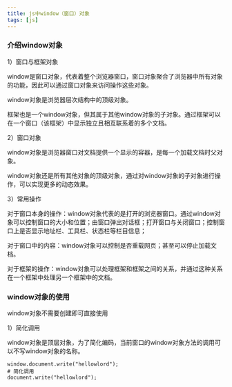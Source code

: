 ```yaml
---
title: js中window（窗口）对象
tags: [js]
---
```


### 介绍window对象

1）窗口与框架对象

window是窗口对象，代表着整个浏览器窗口，窗口对象聚合了浏览器中所有对象的功能，因此可以通过窗口对象来访问操作这些对象。

window对象是浏览器层次结构中的顶级对象。

框架也是一个window对象，但其属于其他window对象的子对象。通过框架可以在一个窗口（该框架）中显示独立且相互联系着的多个文档。

2）窗口对象

window对象是浏览器窗口对文档提供一个显示的容器，是每一个加载文档时父对象。

window对象还是所有其他对象的顶级对象，通过对window对象的子对象进行操作，可以实现更多的动态效果。

3）常用操作

对于窗口本身的操作：window对象代表的是打开的浏览器窗口。通过window对象可以控制窗口的大小和位置；由窗口弹出对话框；打开窗口与关闭窗口；控制窗口上是否显示地址栏、工具栏、状态栏等栏目信息；

对于窗口中的内容：window对象可以控制是否重载网页；甚至可以停止加载文档。

对于框架的操作：window对象可以处理框架和框架之间的关系，并通过这种关系在一个框架中处理另一个框架中的文档。

### window对象的使用

window对象不需要创建即可直接使用

1）简化调用

window对象是顶层对象，为了简化编码，当前窗口的window对象方法的调用可以不写window对象的名称。

```
window.document.write("hellowlord");
# 简化调用
document.write("hellowlord");
```